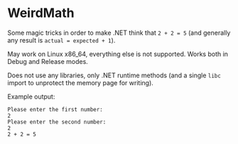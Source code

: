 # WeirdMath

Some magic tricks in order to make .NET think that `2 + 2 = 5` (and generally any result is `actual = expected + 1`).

May work on Linux x86_64, everything else is not supported. Works both in Debug and Release modes.

Does not use any libraries, only .NET runtime methods (and a single `libc` import to unprotect the memory page for writing).

Example output:
```
Please enter the first number:
2
Please enter the second number:
2
2 + 2 = 5
```
